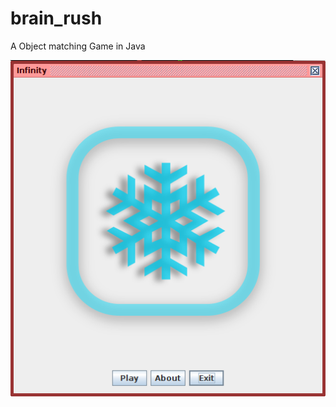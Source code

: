 # brain_rush

A Object matching Game in Java


![Alt text](/brain_rush/1.png?raw=true "Main Window")

